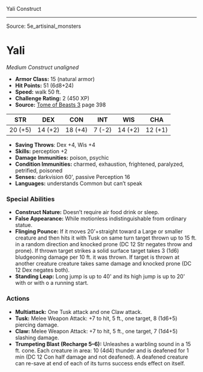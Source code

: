 <MonsterName/>Yali</MonsterName>
<CreatureType/>Construct</CreatureType>



---

Source: 5e_artisinal_monsters

# Yali

*Medium* *Construct* *unaligned*

- **Armor Class:** 15 (natural armor)
- **Hit Points:** 51 (6d8+24)
- **Speed:** walk 50 ft.
- **Challenge Rating:** 2 (450 XP)
- **Source:** [Tome of Beasts 3](https://koboldpress.com/kpstore/product/tome-of-beasts-3-for-5th-edition/) page 398

| STR | DEX | CON | INT | WIS | CHA |
| --- | --- | --- | --- | --- | --- |
| 20 (+5) | 14 (+2) | 18 (+4) | 7 (-2) | 14 (+2) | 12 (+1) |

- **Saving Throws**: Dex +4, Wis +4
- **Skills:** perception +2
- **Damage Immunities:** poison, psychic
- **Condition Immunities:** charmed, exhaustion, frightened, paralyzed, petrified, poisoned
- **Senses:** darkvision 60', passive Perception 16
- **Languages:** understands Common but can’t speak

### Special Abilities

- **Construct Nature:** Doesn’t require air food drink or sleep.
- **False Appearance:** While motionless indistinguishable from ordinary statue.
- **Flinging Pounce:** If it moves 20'+straight toward a Large or smaller creature and then hits it with Tusk on same turn target thrown up to 15 ft. in a random direction and knocked prone (DC 12 Str negates throw and prone). If thrown target strikes a solid surface target takes 3 (1d6) bludgeoning damage per 10 ft. it was thrown. If target is thrown at another creature creature takes same damage and knocked prone (DC 12 Dex negates both).
- **Standing Leap:** Long jump is up to 40' and its high jump is up to 20' with or with o a running start.

### Actions

- **Multiattack:** One Tusk attack and one Claw attack.
- **Tusk:** Melee Weapon Attack: +7 to hit, 5 ft., one target, 8 (1d6+5) piercing damage.
- **Claw:** Melee Weapon Attack: +7 to hit, 5 ft., one target, 7 (1d4+5) slashing damage.
- **Trumpeting Blast (Recharge 5–6):** Unleashes a warbling sound in a 15 ft. cone. Each creature in area: 10 (4d4) thunder and is deafened for 1 min (DC 12 Con half damage and not deafened). A deafened creature can re-save at end of each of its turns success ends effect on itself.




